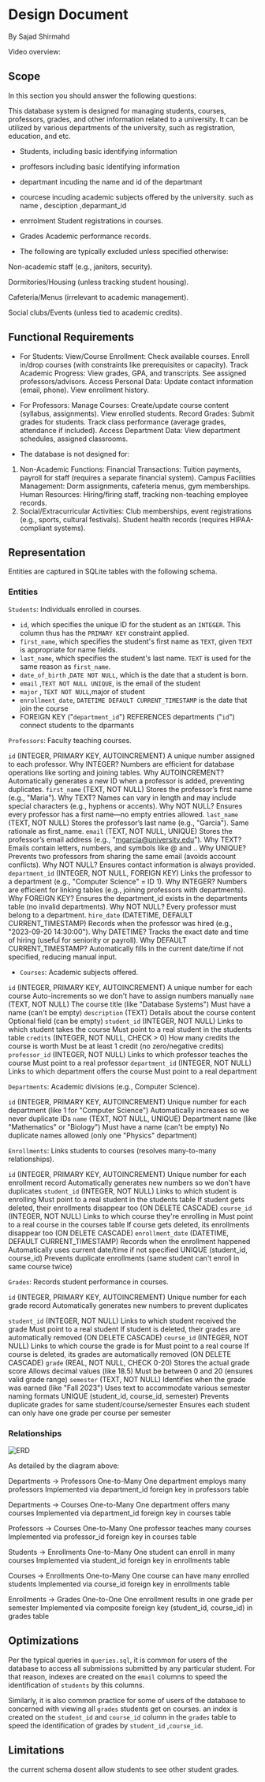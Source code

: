 # Design Document

By Sajad Shirmahd

Video overview: <URL HERE>

## Scope

In this section you should answer the following questions:

This database system is designed for managing students, courses, professors, grades, and other information related to a university. It can be utilized by various departments of the university, such as registration, education, and etc.
* Students, including basic identifying information
* proffesors including basic identifying information
* departmant incuding the name and id of the departmant
* courcese incuding academic subjects offered by the university. such as name , desciption ,deparmant_id
* enrrolment Student registrations in courses.
* Grades	Academic performance records.


* The following are typically excluded unless specified otherwise:

Non-academic staff (e.g., janitors, security).

Dormitories/Housing (unless tracking student housing).

Cafeteria/Menus (irrelevant to academic management).

Social clubs/Events (unless tied to academic credits).

## Functional Requirements

* For Students:
View/Course Enrollment:
Check available courses.
Enroll in/drop courses (with constraints like prerequisites or capacity).
Track Academic Progress:
View grades, GPA, and transcripts.
See assigned professors/advisors.
Access Personal Data:
Update contact information (email, phone).
View enrollment history.

* For Professors:
Manage Courses:
Create/update course content (syllabus, assignments).
View enrolled students.
Record Grades:
Submit grades for students.
Track class performance (average grades, attendance if included).
Access Department Data:
View department schedules, assigned classrooms.

* The database is not designed for:
1. Non-Academic Functions:
Financial Transactions:
Tuition payments, payroll for staff (requires a separate financial system).
Campus Facilities Management:
Dorm assignments, cafeteria menus, gym memberships.
Human Resources:
Hiring/firing staff, tracking non-teaching employee records.
2. Social/Extracurricular Activities:
Club memberships, event registrations (e.g., sports, cultural festivals).
Student health records (requires HIPAA-compliant systems).


## Representation
Entities are captured in SQLite tables with the following schema.



### Entities
`Students`: Individuals enrolled in courses.
* `id`, which specifies the unique ID for the student as an `INTEGER`. This column thus has the `PRIMARY KEY` constraint applied.
* `first_name`, which specifies the student's first name as `TEXT`, given `TEXT` is appropriate for name fields.
* `last_name`, which specifies the student's last name. `TEXT` is used for the same reason as `first_name`.
* `date_of_birth` ,`DATE NOT NULL`, which is the date that a student is born.
*  `email` ,`TEXT NOT NULL UNIQUE`, is the email of the student
*  `major` , `TEXT NOT NULL`,major of student
*  `enrollment_date`, `DATETIME DEFAULT CURRENT_TIMESTAMP` is the date that join the course
* FOREIGN KEY ("`department_id`") REFERENCES departments ("`id`") connect students to the dparmants

`Professors`: Faculty teaching courses.

`id` (INTEGER, PRIMARY KEY, AUTOINCREMENT)
A unique number assigned to each professor.
Why INTEGER? Numbers are efficient for database operations like sorting and joining tables.
Why AUTOINCREMENT? Automatically generates a new ID when a professor is added, preventing duplicates.
`first_name` (TEXT, NOT NULL)
Stores the professor’s first name (e.g., "Maria").
Why TEXT? Names can vary in length and may include special characters (e.g., hyphens or accents).
Why NOT NULL? Ensures every professor has a first name—no empty entries allowed.
`last_name` (TEXT, NOT NULL)
Stores the professor’s last name (e.g., "Garcia").
Same rationale as first_name.
`email` (TEXT, NOT NULL, UNIQUE)
Stores the professor’s email address (e.g., "mgarcia@university.edu").
Why TEXT? Emails contain letters, numbers, and symbols like @ and ..
Why UNIQUE? Prevents two professors from sharing the same email (avoids account conflicts).
Why NOT NULL? Ensures contact information is always provided.
`department_id` (INTEGER, NOT NULL, FOREIGN KEY)
Links the professor to a department (e.g., "Computer Science" = ID 1).
Why INTEGER? Numbers are efficient for linking tables (e.g., joining professors with departments).
Why FOREIGN KEY? Ensures the department_id exists in the departments table (no invalid departments).
Why NOT NULL? Every professor must belong to a department.
`hire_date` (DATETIME, DEFAULT CURRENT_TIMESTAMP)
Records when the professor was hired (e.g., "2023-09-20 14:30:00").
Why DATETIME? Tracks the exact date and time of hiring (useful for seniority or payroll).
Why DEFAULT CURRENT_TIMESTAMP? Automatically fills in the current date/time if not specified, reducing manual input.

* `Courses`: Academic subjects offered.

`id` (INTEGER, PRIMARY KEY, AUTOINCREMENT)
A unique number for each course
Auto-increments so we don't have to assign numbers manually
`name` (TEXT, NOT NULL)
The course title (like "Database Systems")
Must have a name (can't be empty)
`description` (TEXT)
Details about the course content
Optional field (can be empty)
`student_id` (INTEGER, NOT NULL)
Links to which student takes the course
Must point to a real student in the students table
`credits` (INTEGER, NOT NULL, CHECK > 0)
How many credits the course is worth
Must be at least 1 credit (no zero/negative credits)
`professor_id` (INTEGER, NOT NULL)
Links to which professor teaches the course
Must point to a real professor
`department_id` (INTEGER, NOT NULL)
Links to which department offers the course
Must point to a real department



`Departments`: Academic divisions (e.g., Computer Science).

`id` (INTEGER, PRIMARY KEY, AUTOINCREMENT)
Unique number for each department (like 1 for "Computer Science")
Automatically increases so we never duplicate IDs
`name` (TEXT, NOT NULL, UNIQUE)
Department name (like "Mathematics" or "Biology")
Must have a name (can't be empty)
No duplicate names allowed (only one "Physics" department)

`Enrollments`: Links students to courses (resolves many-to-many relationships).

`id` (INTEGER, PRIMARY KEY, AUTOINCREMENT)
Unique number for each enrollment record
Automatically generates new numbers so we don't have duplicates
`student_id` (INTEGER, NOT NULL)
Links to which student is enrolling
Must point to a real student in the students table
If student gets deleted, their enrollments disappear too (ON DELETE CASCADE)
`course_id` (INTEGER, NOT NULL)
Links to which course they're enrolling in
Must point to a real course in the courses table
If course gets deleted, its enrollments disappear too (ON DELETE CASCADE)
`enrollment_date` (DATETIME, DEFAULT CURRENT_TIMESTAMP)
Records when the enrollment happened
Automatically uses current date/time if not specified
UNIQUE (student_id, course_id)
Prevents duplicate enrollments (same student can't enroll in same course twice)

`Grades`: Records student performance in courses.

`id` (INTEGER, PRIMARY KEY, AUTOINCREMENT)
Unique number for each grade record
Automatically generates new numbers to prevent duplicates

`student_id` (INTEGER, NOT NULL)
Links to which student received the grade
Must point to a real student
If student is deleted, their grades are automatically removed (ON DELETE CASCADE)
`course_id` (INTEGER, NOT NULL)
Links to which course the grade is for
Must point to a real course
If course is deleted, its grades are automatically removed (ON DELETE CASCADE)
`grade` (REAL, NOT NULL, CHECK 0-20)
Stores the actual grade score
Allows decimal values (like 18.5)
Must be between 0 and 20 (ensures valid grade range)
`semester` (TEXT, NOT NULL)
Identifies when the grade was earned (like "Fall 2023")
Uses text to accommodate various semester naming formats
UNIQUE (student_id, course_id, semester)
Prevents duplicate grades for same student/course/semester
Ensures each student can only have one grade per course per semester



### Relationships

![ERD](Diagram.png)

As detailed by the diagram above:

Departments → Professors
One-to-Many
One department employs many professors
Implemented via department_id foreign key in professors table

Departments → Courses
One-to-Many
One department offers many courses
Implemented via department_id foreign key in courses table

Professors → Courses
One-to-Many
One professor teaches many courses
Implemented via professor_id foreign key in courses table

Students → Enrollments
One-to-Many
One student can enroll in many courses
Implemented via student_id foreign key in enrollments table

Courses → Enrollments
One-to-Many
One course can have many enrolled students
Implemented via course_id foreign key in enrollments table

Enrollments → Grades
One-to-One
One enrollment results in one grade per semester
Implemented via composite foreign key (student_id, course_id) in grades table

## Optimizations

Per the typical queries in `queries.sql`, it is common for users of the database to access all submissions
submitted by any particular student. For that reason, indexes are created on the `email` columns to speed the
 identification of `students` by this columns.

Similarly, it is also common practice for some of  users of the database to concerned with viewing all `grades` students get on courses.  an index is created on the `student_id` and `course_id` column in the `grades` table to speed the identification of  grades by `student_id` ,`course_id`.
## Limitations

the current schema dosent allow students to see other student grades.
